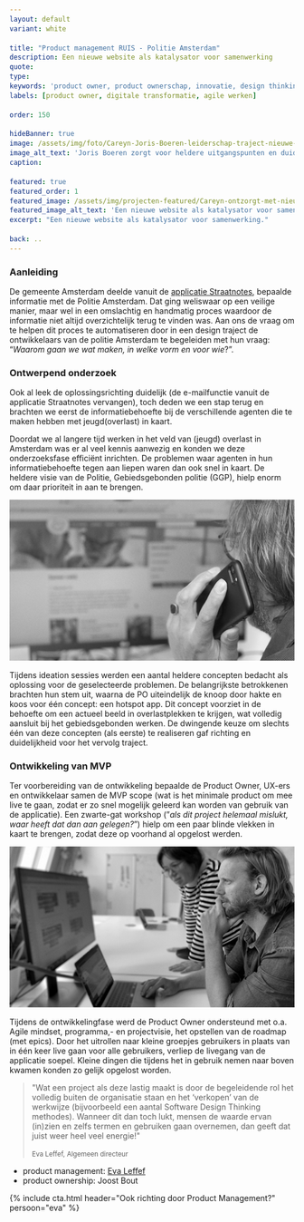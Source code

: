 ```yaml
---
layout: default
variant: white

title: "Product management RUIS - Politie Amsterdam"
description: Een nieuwe website als katalysator voor samenwerking
quote:
type:
keywords: 'product owner, product ownerschap, innovatie, design thinking, software design thinking, digitalisering, digitale transformatie, zorg, ouderenzorg, nieuwe website'
labels: [product owner, digitale transformatie, agile werken]

order: 150

hideBanner: true
image: /assets/img/foto/Careyn-Joris-Boeren-leiderschap-traject-nieuwe-website.jpg
image_alt_text: 'Joris Boeren zorgt voor heldere uitgangspunten en duidelijke scope'
caption:

featured: true
featured_order: 1
featured_image: /assets/img/projecten-featured/Careyn-ontzorgt-met-nieuw-online-kanaal.jpg
featured_image_alt_text: 'Een nieuwe website als katalysator voor samenwerking.'
excerpt: "Een nieuwe website als katalysator voor samenwerking."

back: ..
---
```

### Aanleiding

De gemeente Amsterdam deelde vanuit de [applicatie Straatnotes](https://www.tiltshift.nl/projecten/opknippen-straatnotes/), bepaalde informatie met de Politie Amsterdam. Dat ging weliswaar op een veilige manier, maar wel in een omslachtig en handmatig proces waardoor de informatie niet altijd overzichtelijk terug te vinden was. Aan ons de vraag om te helpen dit proces te automatiseren door in een design traject de ontwikkelaars van de politie Amsterdam te begeleiden met hun vraag: “*Waarom gaan we wat maken, in welke vorm en voor wie*?”.

### Ontwerpend onderzoek

Ook al leek de oplossingsrichting duidelijk (de e-mailfunctie vanuit de applicatie Straatnotes vervangen), toch deden we een stap terug en brachten we eerst de informatiebehoefte bij de verschillende agenten die te maken hebben met jeugd(overlast) in kaart.

Doordat we al langere tijd werken in het veld van (jeugd) overlast in Amsterdam was er al veel kennis aanwezig en konden we deze onderzoeksfase efficiënt inrichten. De problemen waar agenten in hun informatiebehoefte tegen aan liepen waren dan ook snel in kaart. De heldere visie van de Politie, Gebiedsgebonden politie (GGP), hielp enorm om daar prioriteit in aan te brengen.

<div class="article-image">
    <img src="/assets/img/foto/Careyn-Joris-Boeren-leiderschap-traject-nieuwe-website.jpg" alt="Leiderschap door Joris Boeren">
</div>

Tijdens ideation sessies werden een aantal heldere concepten bedacht als oplossing voor de geselecteerde problemen. De belangrijkste betrokkenen brachten hun stem uit, waarna de PO uiteindelijk de knoop door hakte en koos voor één concept: een hotspot app. Dit concept voorziet in de behoefte om een actueel beeld in overlastplekken te krijgen, wat volledig aansluit bij het gebiedsgebonden werken. De dwingende keuze om slechts één van deze concepten (als eerste) te realiseren gaf richting en duidelijkheid voor het vervolg traject. 

### Ontwikkeling van MVP

Ter voorbereiding van de ontwikkeling bepaalde de Product Owner, UX-ers en ontwikkelaar samen de MVP scope (wat is het minimale product om mee live te gaan, zodat er zo snel mogelijk geleerd kan worden van gebruik van de applicatie). Een zwarte-gat workshop (”*als dit project helemaal mislukt, waar heeft dat dan aan gelegen?*”) hielp om een paar blinde vlekken in kaart te brengen, zodat deze op voorhand al opgelost werden.

<div class="article-image">
    <img src="/assets/img/foto/Careyn-Joost-Bout-en-Sanne-Schuur-onderzoeken-doelgroep.jpg">
</div>

Tijdens de ontwikkelingfase werd de Product Owner ondersteund met o.a. Agile mindset, programma,- en projectvisie, het opstellen van de roadmap (met epics). Door het uitrollen naar kleine groepjes gebruikers in plaats van in één keer live gaan voor alle gebruikers, verliep de livegang van de applicatie soepel. Kleine dingen die tijdens het in gebruik nemen naar boven kwamen konden zo gelijk opgelost worden.

> "Wat een project als deze lastig maakt is door de begeleidende rol het volledig buiten de organisatie staan en het ‘verkopen’ van de werkwijze (bijvoorbeeld een aantal Software Design Thinking methodes). Wanneer dit dan toch lukt, mensen de waarde ervan (in)zien en zelfs termen en gebruiken gaan overnemen, dan geeft dat juist weer heel veel energie!"
>
> <small>Eva Leffef, Algemeen directeur</small>

- product management: [Eva Leffef](/mensen/eva-leffef/)
- product ownership: Joost Bout
                                                                    
{% include cta.html header="Ook richting door Product Management?" persoon="eva" %}
